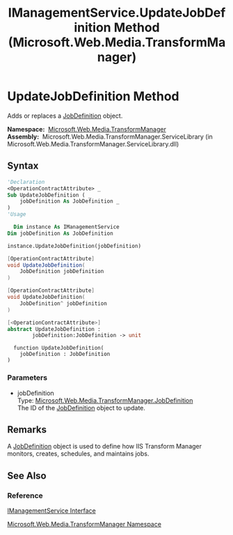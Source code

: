 ﻿---
title: IManagementService.UpdateJobDefinition Method  (Microsoft.Web.Media.TransformManager)
TOCTitle: UpdateJobDefinition Method
ms:assetid: M:Microsoft.Web.Media.TransformManager.IManagementService.UpdateJobDefinition(Microsoft.Web.Media.TransformManager.JobDefinition)
ms:mtpsurl: https://msdn.microsoft.com/en-us/library/microsoft.web.media.transformmanager.imanagementservice.updatejobdefinition(v=VS.90)
ms:contentKeyID: 35520694
ms.date: 06/14/2012
mtps_version: v=VS.90
f1_keywords:
- Microsoft.Web.Media.TransformManager.IManagementService.UpdateJobDefinition
dev_langs:
- csharp
- jscript
- vb
- FSharp
- cpp
api_location:
- Microsoft.Web.Media.TransformManager.ServiceLibrary.dll
api_name:
- Microsoft.Web.Media.TransformManager.IManagementService.UpdateJobDefinition
api_type:
- Managed
topic_type:
- apiref
- kbSyntax
product_family_name: VS
ROBOTS: INDEX,FOLLOW
---

# UpdateJobDefinition Method

Adds or replaces a [JobDefinition](jobdefinition-class-microsoft-web-media-transformmanager.md) object.

**Namespace:**  [Microsoft.Web.Media.TransformManager](microsoft-web-media-transformmanager-namespace.md)  
**Assembly:**  Microsoft.Web.Media.TransformManager.ServiceLibrary (in Microsoft.Web.Media.TransformManager.ServiceLibrary.dll)

## Syntax

```vb
'Declaration
<OperationContractAttribute> _
Sub UpdateJobDefinition ( _
    jobDefinition As JobDefinition _
)
'Usage

  Dim instance As IManagementService
Dim jobDefinition As JobDefinition

instance.UpdateJobDefinition(jobDefinition)
```

```csharp
[OperationContractAttribute]
void UpdateJobDefinition(
    JobDefinition jobDefinition
)
```

```cpp
[OperationContractAttribute]
void UpdateJobDefinition(
    JobDefinition^ jobDefinition
)
```

``` fsharp
[<OperationContractAttribute>]
abstract UpdateJobDefinition : 
        jobDefinition:JobDefinition -> unit 
```

```jscript
  function UpdateJobDefinition(
    jobDefinition : JobDefinition
)
```

### Parameters

  - jobDefinition  
    Type: [Microsoft.Web.Media.TransformManager.JobDefinition](jobdefinition-class-microsoft-web-media-transformmanager.md)  
    The ID of the [JobDefinition](jobdefinition-class-microsoft-web-media-transformmanager.md) object to update.  

## Remarks

A [JobDefinition](jobdefinition-class-microsoft-web-media-transformmanager.md) object is used to define how IIS Transform Manager monitors, creates, schedules, and maintains jobs.

## See Also

### Reference

[IManagementService Interface](imanagementservice-interface-microsoft-web-media-transformmanager.md)

[Microsoft.Web.Media.TransformManager Namespace](microsoft-web-media-transformmanager-namespace.md)

